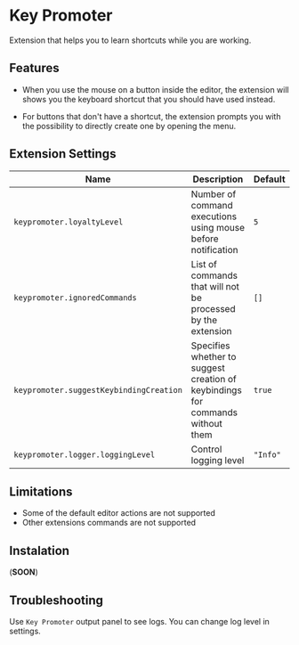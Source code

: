 # Key Promoter

Extension that helps you to learn shortcuts while you are working.

## Features

* When you use the mouse on a button inside the editor, the extension will shows you the keyboard shortcut that you should have used instead.

* For buttons that don't have a shortcut, the extension prompts you with the possibility to directly create one by opening the menu.

## Extension Settings

|Name|Description|Default|
|-|-|-|
|`keypromoter.loyaltyLevel`|Number of command executions using mouse before notification|`5`|
|`keypromoter.ignoredCommands`|List of commands that will not be processed by the extension|`[]`|
|`keypromoter.suggestKeybindingCreation`|Specifies whether to suggest creation of keybindings for commands without them|`true`|
|`keypromoter.logger.loggingLevel`|Control logging level|`"Info"`|

## Limitations

* Some of the default editor actions are not supported
* Other extensions commands are not supported

## Instalation

(**SOON**)

## Troubleshooting

Use `Key Promoter` output panel to see logs. You can change log level in settings.
